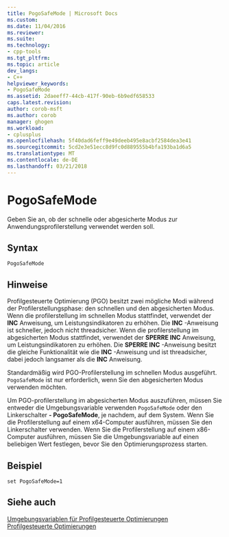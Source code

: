 ```yaml
---
title: PogoSafeMode | Microsoft Docs
ms.custom: 
ms.date: 11/04/2016
ms.reviewer: 
ms.suite: 
ms.technology:
- cpp-tools
ms.tgt_pltfrm: 
ms.topic: article
dev_langs:
- C++
helpviewer_keywords:
- PogoSafeMode
ms.assetid: 2daeeff7-44cb-417f-90eb-6b9edf658533
caps.latest.revision: 
author: corob-msft
ms.author: corob
manager: ghogen
ms.workload:
- cplusplus
ms.openlocfilehash: 5f40dad6feff9e49deeb495e8acbf2584dea3e41
ms.sourcegitcommit: 5cd2e3e51ecc8d9fc0d889555b4bfa193ba1d6a5
ms.translationtype: MT
ms.contentlocale: de-DE
ms.lasthandoff: 03/21/2018
---
```

# <a name="pogosafemode"></a>PogoSafeMode
Geben Sie an, ob der schnelle oder abgesicherte Modus zur Anwendungsprofilerstellung verwendet werden soll.  
  
## <a name="syntax"></a>Syntax  
  
```  
PogoSafeMode  
```  
  
## <a name="remarks"></a>Hinweise  
 Profilgesteuerte Optimierung (PGO) besitzt zwei mögliche Modi während der Profilerstellungsphase: den schnellen und den abgesicherten Modus. Wenn die profilerstellung im schnellen Modus stattfindet, verwendet der **INC** Anweisung, um Leistungsindikatoren zu erhöhen. Die **INC** -Anweisung ist schneller, jedoch nicht threadsicher. Wenn die profilerstellung im abgesicherten Modus stattfindet, verwendet der **SPERRE INC** Anweisung, um Leistungsindikatoren zu erhöhen. Die **SPERRE INC** -Anweisung besitzt die gleiche Funktionalität wie die **INC** -Anweisung und ist threadsicher, dabei jedoch langsamer als die **INC** Anweisung.  
  
 Standardmäßig wird PGO-Profilerstellung im schnellen Modus ausgeführt. `PogoSafeMode` ist nur erforderlich, wenn Sie den abgesicherten Modus verwenden möchten.  
  
 Um PGO-profilerstellung im abgesicherten Modus auszuführen, müssen Sie entweder die Umgebungsvariable verwenden `PogoSafeMode` oder den Linkerschalter **- PogoSafeMode**, je nachdem, auf dem System. Wenn Sie die Profilerstellung auf einem x64-Computer ausführen, müssen Sie den Linkerschalter verwenden. Wenn Sie die Profilerstellung auf einem x86-Computer ausführen, müssen Sie die Umgebungsvariable auf einen beliebigen Wert festlegen, bevor Sie den Optimierungsprozess starten.  
  
## <a name="example"></a>Beispiel  
  
```  
set PogoSafeMode=1  
```  
  
## <a name="see-also"></a>Siehe auch  
 [Umgebungsvariablen für Profilgesteuerte Optimierungen](../../build/reference/environment-variables-for-profile-guided-optimizations.md)   
 [Profilgesteuerte Optimierungen](../../build/reference/profile-guided-optimizations.md)